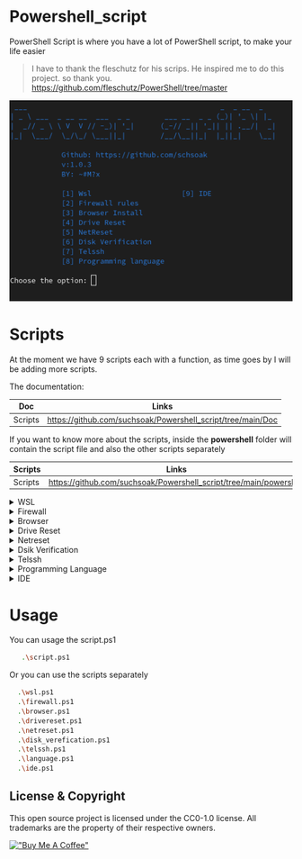# Powershell_script

PowerShell Script is where you have a lot of PowerShell script, to make your life easier

> I have to thank the fleschutz for his scrips. He inspired me to do this project. so thank you.
>  https://github.com/fleschutz/PowerShell/tree/master

<p align="center">
  <img src="https://github.com/suchsoak/Powershell_script/blob/main/Doc/images/powershell_script.png" alt="powershell.png">
</p>

# Scripts

At the moment we have 9 scripts each with a function, as time goes by I will be adding more scripts. 

The documentation:

| Doc |  Links |
| ------ | ------ |
|  Scripts | https://github.com/suchsoak/Powershell_script/tree/main/Doc    

If you want to know more about the scripts, inside the **powershell** folder will contain the script file and also the other scripts separately

| Scripts |  Links |
| ------ | ------ |
|  Scripts | https://github.com/suchsoak/Powershell_script/tree/main/powershell    

<details>
 
<summary>WSL</summary>

# WSL

This script will install wsl 2 on windows plus ubuntu, debian and etc...

```sh
         ___            _          _  _ 
        |_ _| _ _   ___| |_  __ _ | || |
         | | | ' \ (_-/|  _|/ _` || || |
        |___||_||_|/__/ \__|\__/_||_||_|
       
    [*] 1. Ubuntu                [*] 2. Debian
    [*] 3. Kali Linux            [*] 4. Arch Linux
    [*] 5. Opensuse              [*] 6. Oracle 
    [*] 7. Everything            [*] 8. No install
```

The documentation:

| Doc |  Links |
| ------ | ------ |
|  WSL | https://github.com/suchsoak/Powershell_script/blob/main/Doc/wsl.md  

</details>

<details>
 
<summary>Firewall</summary>

# Firewall

The firewall will place rules in your windows firewall

```sh
 ___  ___                           _  _ 
| __||_ _| _ _  ___  _ __ __  __ _ | || |
| _|  | | | '_|/ -_) \ V  V // _` || || |
|_|  |___||_|  \___|  \_/\_/ \__/_||_||_|

    Github: https://github.com/schsoak
    BY: ~#M?x
```

The documentation:

| Doc |  Links |
| ------ | ------ |
|  FIrewall | https://github.com/suchsoak/Powershell_script/blob/main/Doc/Firewall.md 

</details>

<details>
 
<summary>Browser</summary>

# Browser

```sh
___                                  
| _ ) _ _  ___  _ __ __  ___ ___  _ _ 
| _ \| '_|/ _ \ \ V  V /(_-// -_)| '_|
|___/|_|  \___/  \_/\_/ /__/\___||_|  
Github: https://github.com/schsoak
BY: ~#M?x
```

This script will install browsers like firefox, brave and chrome on your windows

```sh
    ___            _          _  _ 
   |_ _| _ _   ___| |_  __ _ | || |
    | | | ' \ (_-/|  _|/ _` || || |
   |___||_||_|/__/ \__|\__/_||_||_|  

    [*] 1. Brave   [*] 2. Firefox   [*] 5. All
    [*] 3. Chrome  [*] 4. Opera GX

```
The documentation:

| Doc |  Links |
| ------ | ------ |
|  Browser | https://github.com/suchsoak/Powershell_script/blob/main/Doc/Browser.md 

</details>

<details>
 
<summary>Drive Reset</summary>

# Drive Reset

```sh
 ___        _                      ___                _   
|   \  _ _ (_)__ __ ___  ___      | _ \ ___  ___ ___ | |_ 
| |) || '_|| |\ V // -_)(_-/      |   // -_)(_-// -_)|  _|
|___/ |_|  |_| \_/ \___|/__/      |_|_\\___|/__/\___| \__|
Github: https://github.com/schsoak
BY: ~#M?x

```

The drive reset will reset the computer's drives and also do a scan with the dism

The documentation:

| Doc |  Links |
| ------ | ------ |
|  Drive Reset | https://github.com/suchsoak/Powershell_script/blob/main/Doc/drivereset.md

</details>


<details>
 
<summary>Netreset</summary>

# Netreset

```sh
 _  _       _                       _   
| \| | ___ | |_  _ _  ___  ___ ___ | |_ 
| .  |/ -_)|  _|| '_|/ -_)(_-// -_)|  _|
|_|\_|\___| \__||_|  \___|/__/\___| \__|

Github: https://github.com/schsoak
BY: ~#M?x   

```

The script will reset TCP ports and other system network settings

The Documentation

| Doc |  Links |
| ------ | ------ |
|  Netreset |   https://github.com/suchsoak/Powershell_script/blob/main/Doc/netreset.md


</details>

<details>
 
<summary>Dsik Verification</summary>

# Disk Verification

Disk verification will scan for corrupted files such as the **sfc /scannow** command

```sh
___   _      _                         _   __  _            _    _            
|   \ (_) ___| |__      __ __ ___  _ _ (_) / _|(_) __  __ _ | |_ (_) ___  _ _  
| |) || |(_-/| / /      \ V // -_)| '_|| ||  _|| |/ _|/ _` ||  _|| |/ _ \| ' \ 
|___/ |_|/__/|_\_\       \_/ \___||_|  |_||_|  |_|\__|\__/_| \__||_|\___/|_||_|
Github: https://github.com/schsoak
BY: ~#M?x   

```

The Documentation

| Doc |  Links |
| ------ | ------ |
|  Disk Verification | https://github.com/suchsoak/Powershell_script/blob/main/Doc/disk%20verification.md   


</details>

<details>
 
<summary>Telssh</summary>

# Telssh

```sh
   |          |              |     
    __|   _ \  |   __|   __|  __ \  
    |     __/  | \__ \ \__ \  | | | 
   \__| \___| _| ____/ ____/ _| |_|                                        
    Github: https://github.com/schsoak
    BY: ~#M?x     
```

The script verifies that OpenSSH and Telnet are installed on the Windows system and performs the installation if necessary.

The Documentation

| Doc |  Links |
| ------ | ------ |
|  Telssh | https://github.com/suchsoak/Powershell_script/blob/main/Doc/Telssh.md

</details>

<details>
 
<summary>Programming Language</summary>

```sh

         _              __ _              __ _      
        | | __ _  _ _  / _` | _  _  __ _ / _` | ___ 
        | |/ _` || ' \ \__. || || |/ _` |\__. |/ -_)
        |_|\__/_||_||_||___/  \_._|\__/_||___/ \___|
        Github: https://github.com/schsoak
        Buy ME A Coffe: 
        BY: ~#M?x  

        [1] Python    [5] Swift
        [2] Ruby      [6] GO
        [3] GCC (C)   [7] Kotlin
        [4] Nodejs    [8] ALL

```

This scrips will install the programming languages of your choice such as python, ruby and etc..


The Documentation

| Doc |  Links |
| ------ | ------ |
| language | https://github.com/suchsoak/Powershell_script/blob/main/Doc/language.md

</details>

<details>
 
<summary>IDE</summary>

```sh

    ___  ___   ___ 
    |_ _||   \ | __|
     | | | |) || _| 
    |___||___/ |___|
    Buy ME A Coffe: https://www.buymeacoffee.com/m100047r
    Github: https://github.com/schsoak
    BY: ~#M?x

    [1] Visual Code Studio          [4] Atom                 [7] Notepadd++
    [2] PyCharm Community Edition   [5] Android Studio       [8] Rubymine
    [3] Sublime Text                [6] Arduino IDE          [9] ALL

```
This script will install the ide of your choice or all ides

| Doc |  Links |
| ------ | ------ |
| IDE | https://github.com/suchsoak/Powershell_script/blob/main/Doc/ide.md

</details>


# Usage

You can usage the script.ps1

```sh
   .\script.ps1
```

Or you can use the scripts separately

```sh
  .\wsl.ps1
  .\firewall.ps1
  .\browser.ps1
  .\drivereset.ps1
  .\netreset.ps1
  .\disk_verefication.ps1
  .\telssh.ps1
  .\language.ps1
  .\ide.ps1
```

 License & Copyright
-----------------------
This open source project is licensed under the CC0-1.0 license. All trademarks are the property of their respective owners.

[!["Buy Me A Coffee"](https://www.buymeacoffee.com/assets/img/custom_images/orange_img.png)](https://www.buymeacoffee.com/m100047r)


